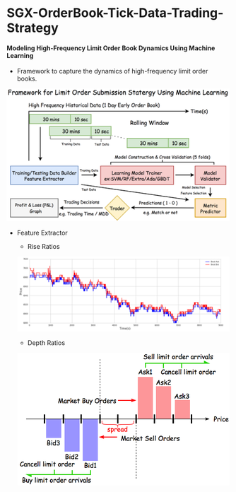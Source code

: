 # SGX-OrderBook-Tick-Data-Trading-Strategy

#### Modeling High-Frequency Limit Order Book Dynamics Using Machine Learning 

* Framework to capture the dynamics of high-frequency limit order books.

![png](Graph/pipline.png)

* Feature Extractor

  * Rise Ratios
  
  ![png](Graph/Price_B1A1.png)

  * Depth Ratios
  
  ![png](Graph/Depth.png)

